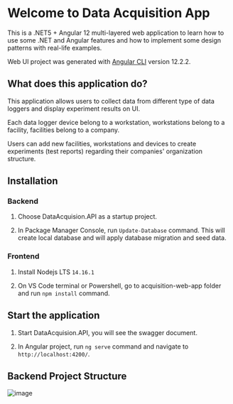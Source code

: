 # Welcome to Data Acquisition App

This is a .NET5 + Angular 12 multi-layered web application to learn how to use some .NET and Angular features and how to implement some design patterns with real-life examples.

Web UI project was generated with [Angular CLI](https://github.com/angular/angular-cli) version 12.2.2.

## What does this application do?

This application allows users to collect data from different type of data loggers and display experiment results on UI.

Each data logger device belong to a workstation, workstations belong to a facility, facilities belong to a company.

Users can add new facilities, workstations and devices to create experiments (test reports) regarding their companies' organization structure.

## Installation

### Backend

1. Choose DataAcquision.API as a startup project.

2. In Package Manager Console, run `Update-Database` command. This will create local database and will apply database migration and seed data.

### Frontend

1. Install Nodejs LTS `14.16.1`

2. On VS Code terminal or Powershell, go to acquisition-web-app folder and run `npm install` command.

## Start the application

1. Start DataAcquision.API, you will see the swagger document.

2. In Angular project, run `ng serve` command and navigate to `http://localhost:4200/`.

## Backend Project Structure

![image](/backend-structure.png "Backend Project Structure")
